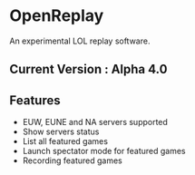 # OpenReplay
An experimental LOL replay software.

## Current Version : Alpha 4.0

## Features

- EUW, EUNE and NA servers supported
- Show servers status
- List all featured games
- Launch spectator mode for featured games
- Recording featured games